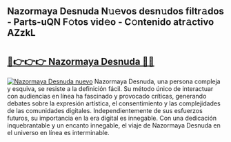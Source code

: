 ## Nazormaya Desnuda N𝚞𝚎vos desn𝚞dos filtr𝚊dos - Parts-uQN F𝚘tos vid𝚎o - C𝚘ntenido atr𝚊ctivo AZzkL

# <h2><a href="http://mbde8z.tromn.icu/?c=Nazormaya+Desnuda">🔗👉👉👉 Nazormaya Desnuda 🔗🔗</a></h2>

[![Nazormaya Desnuda nuevo](https://i.imgur.com/pEAQMta.gif)](http://mbde8z.tromn.icu/?c=Nazormaya+Desnuda)
Nazormaya Desnuda, una persona compleja y esquiva, se resiste a la definición fácil. Su método único de interactuar con audiencias en línea ha fascinado y provocado críticas, generando debates sobre la expresión artística, el consentimiento y las complejidades de las comunidades digitales. Independientemente de sus esfuerzos futuros, su importancia en la era digital es innegable. Con una dedicación inquebrantable y un encanto innegable, el viaje de Nazormaya Desnuda en el universo en línea es interminable.
